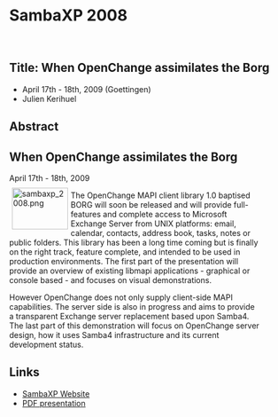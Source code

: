 # SambaXP 2008 #

<p>&nbsp;</p>

## Title: When OpenChange assimilates the Borg ##

- April 17th - 18th, 2009 (Goettingen)
- Julien Kerihuel
 

## Abstract ##

<div class="news" style="width:90%;">
<h2>When OpenChange assimilates the Borg</h2>
<div class="date">April 17th - 18th, 2009</div>

<img width="101" height="75" border="0"
src="/images/conferences/sambaxp_2008.png" alt="sambaxp_2008.png"
style="border: 0pt none; margin: -5px 5px 5px; float: left;" /> The
OpenChange MAPI client library 1.0 baptised BORG will soon be released
and will provide full-features and complete access to Microsoft
Exchange Server from UNIX platforms: email, calendar, contacts,
address book, tasks, notes or public folders. This library has been a
long time coming but is finally on the right track, feature complete,
and intended to be used in production environments. The first part of
the presentation will provide an overview of existing libmapi
applications - graphical or console based - and focuses on visual
demonstrations.

However OpenChange does not only supply client-side MAPI
capabilities. The server side is also in progress and aims to provide
a transparent Exchange server replacement based upon Samba4. The last
part of this demonstration will focus on OpenChange server design, how
it uses Samba4 infrastructure and its current development status.

</div>

## Links ##

- [SambaXP Website](http://www.sambaxp.org)
- [PDF presentation](/files/sambaxp_2008.pdf)